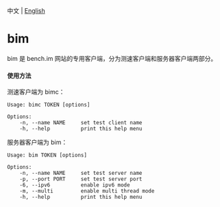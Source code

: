 中文 | [English](README_en.md)

# bim

bim 是 bench.im 网站的专用客户端，分为测速客户端和服务器客户端两部分。

#### 使用方法

测速客户端为 bimc：

```
Usage: bimc TOKEN [options]

Options:
    -n, --name NAME     set test client name
    -h, --help          print this help menu
```

服务器客户端为 bim：

```
Usage: bim TOKEN [options]

Options:
    -n, --name NAME     set test server name
    -p, --port PORT     set test server port
    -6, --ipv6          enable ipv6 mode
    -m, --multi         enable multi thread mode
    -h, --help          print this help menu
```
